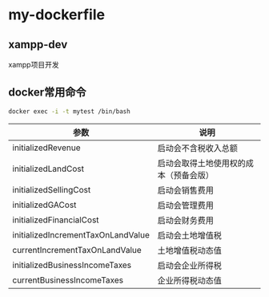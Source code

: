 # my-dockerfile

## xampp-dev

xampp项目开发

## docker常用命令

```sh
docker exec -i -t mytest /bin/bash
```

参数|说明
--------------------|-----------------------
initializedRevenue|启动会不含税收入总额
initializedLandCost|启动会取得土地使用权的成本（预备会版）
initializedSellingCost|启动会销售费用
initializedGACost|启动会管理费用
initializedFinancialCost|启动会财务费用
initializedIncrementTaxOnLandValue|启动会土地增值税
currentIncrementTaxOnLandValue|土地增值税动态值
initializedBusinessIncomeTaxes|启动会企业所得税
currentBusinessIncomeTaxes|企业所得税动态值